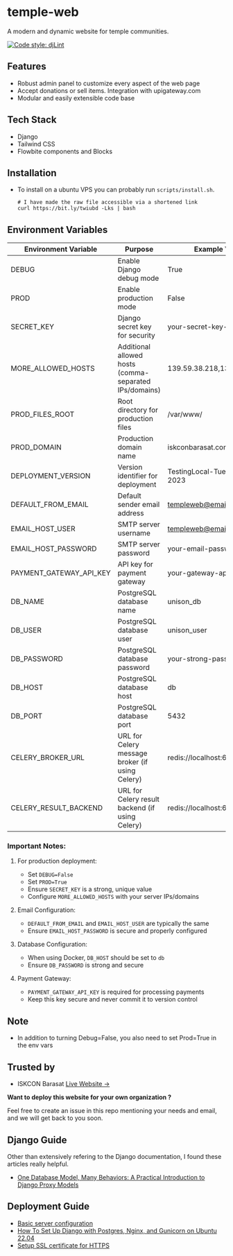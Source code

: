 # temple-web

A modern and dynamic website for temple communities.

[![Code style: djLint](https://img.shields.io/badge/html%20style-djLint-blue.svg)](https://github.com/Riverside-Healthcare/djlint)

## Features

- Robust admin panel to customize every aspect of the web page
- Accept donations or sell items. Integration with upigateway.com
- Modular and easily extensible code base

## Tech Stack

- Django
- Tailwind CSS
- Flowbite components and Blocks


## Installation

- To install on a ubuntu VPS you can probably run `scripts/install.sh`.

  ```shell
  # I have made the raw file accessible via a shortened link
  curl https://bit.ly/twiubd -Lks | bash
  ```

## Environment Variables

| Environment Variable      | Purpose                                                          | Example Value                |
|-------------------------|------------------------------------------------------------------|----------------------------|
| DEBUG                   | Enable Django debug mode                                          | True                       |
| PROD                    | Enable production mode                                            | False                      |
| SECRET_KEY              | Django secret key for security                                    | your-secret-key-here       |
| MORE_ALLOWED_HOSTS      | Additional allowed hosts (comma-separated IPs/domains)            | 139.59.38.218,139.59.38.219|
| PROD_FILES_ROOT         | Root directory for production files                               | /var/www/                  |
| PROD_DOMAIN            | Production domain name                                            | iskconbarasat.com          |
| DEPLOYMENT_VERSION      | Version identifier for deployment                                 | TestingLocal-Tue-June-20-2023|
| DEFAULT_FROM_EMAIL     | Default sender email address                                      | templeweb@email.com        |
| EMAIL_HOST_USER        | SMTP server username                                              | templeweb@email.com        |
| EMAIL_HOST_PASSWORD    | SMTP server password                                              | your-email-password        |
| PAYMENT_GATEWAY_API_KEY| API key for payment gateway                                       | your-gateway-api-key       |
| DB_NAME                | PostgreSQL database name                                          | unison_db                  |
| DB_USER                | PostgreSQL database user                                          | unison_user                |
| DB_PASSWORD            | PostgreSQL database password                                      | your-strong-password       |
| DB_HOST                | PostgreSQL database host                                          | db                         |
| DB_PORT                | PostgreSQL database port                                          | 5432                       |
| CELERY_BROKER_URL      | URL for Celery message broker (if using Celery)                  | redis://localhost:6379     |
| CELERY_RESULT_BACKEND  | URL for Celery result backend (if using Celery)                  | redis://localhost:6379     |

### Important Notes:

1. For production deployment:
   - Set `DEBUG=False`
   - Set `PROD=True`
   - Ensure `SECRET_KEY` is a strong, unique value
   - Configure `MORE_ALLOWED_HOSTS` with your server IPs/domains

2. Email Configuration:
   - `DEFAULT_FROM_EMAIL` and `EMAIL_HOST_USER` are typically the same
   - Ensure `EMAIL_HOST_PASSWORD` is secure and properly configured

3. Database Configuration:
   - When using Docker, `DB_HOST` should be set to `db`
   - Ensure `DB_PASSWORD` is strong and secure

4. Payment Gateway:
   - `PAYMENT_GATEWAY_API_KEY` is required for processing payments
   - Keep this key secure and never commit it to version control

## Note

- In addition to turning Debug=False, you also need to set Prod=True in the env vars


## Trusted by

- ISKCON Barasat [Live Website →]()

**Want to deploy this website for your own organization ?**

Feel free to create an issue in this repo mentioning your needs and email,
and we will get back to you soon.

## Django Guide

Other than extensively refering to the Django documentation, I found these articles really helpful.

- [One Database Model, Many Behaviors: A Practical Introduction to Django Proxy Models](https://wellfire.co/learn/using-django-proxy-models/)

## Deployment Guide

- [Basic server configuration](https://www.digitalocean.com/community/tutorials/initial-server-setup-with-ubuntu-22-04)
- [How To Set Up Django with Postgres, Nginx, and Gunicorn on Ubuntu 22.04](https://www.digitalocean.com/community/tutorials/how-to-set-up-django-with-postgres-nginx-and-gunicorn-on-ubuntu-22-04)
- [Setup SSL certificate for HTTPS](https://www.digitalocean.com/community/tutorials/how-to-secure-nginx-with-let-s-encrypt-on-ubuntu-22-04)
